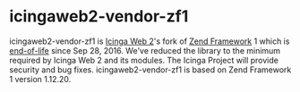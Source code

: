 # icingaweb2-vendor-zf1

icingaweb2-vendor-zf1 is [Icinga Web 2](https://www.icinga.org/products/icinga-web-2/)'s fork of
[Zend Framework](https://framework.zend.com/) 1 which is
[end-of-life](https://framework.zend.com/blog/2016-06-28-zf1-eol.html) since Sep 28, 2016.
We've reduced the library to the minimum required by Icinga Web 2 and its modules.
The Icinga Project will provide security and bug fixes.
icingaweb2-vendor-zf1 is based on Zend Framework 1 version 1.12.20.
